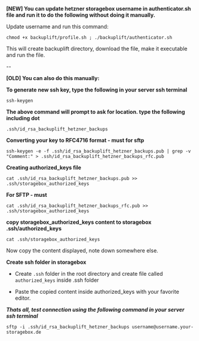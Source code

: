 **[NEW] You can update hetzner storagebox username in authenticator.sh file and run it to do the following without doing it manually.**

Update username and run this command:

`chmod +x backuplift/profile.sh ; ./backuplift/authenticator.sh`

This will create backuplift directory, download the file, make it executable and run the file.

--

**[OLD] You can also do this manually:**

**To generate new ssh key, type the following in your server ssh terminal**

`ssh-keygen`

**The above command will prompt to ask for location. type the following including dot**

`.ssh/id_rsa_backuplift_hetzner_backups`

**Converting your key to RFC4716 format - must for sftp**

`ssh-keygen -e -f .ssh/id_rsa_backuplift_hetzner_backups.pub | grep -v "Comment:" > .ssh/id_rsa_backuplift_hetzner_backups_rfc.pub`

**Creating authorized_keys file**

`cat .ssh/id_rsa_backuplift_hetzner_backups.pub >> .ssh/storagebox_authorized_keys`

**For SFTP - must**

`cat .ssh/id_rsa_backuplift_hetzner_backups_rfc.pub >> .ssh/storagebox_authorized_keys`

**copy storagebox_authorized_keys content to storagebox .ssh/authorized_keys**

`cat .ssh/storagebox_authorized_keys`

Now copy the content displayed, note down somewhere else.

**Create ssh folder in storagebox**

- Create `.ssh` folder in the root directory and create file called `authorized_keys` inside .ssh folder

- Paste the copied content inside authorized_keys with your favorite editor. 

***Thats all, test connection using the following command in your server ssh terminal***

`sftp -i .ssh/id_rsa_backuplift_hetzner_backups username@username.your-storagebox.de`
